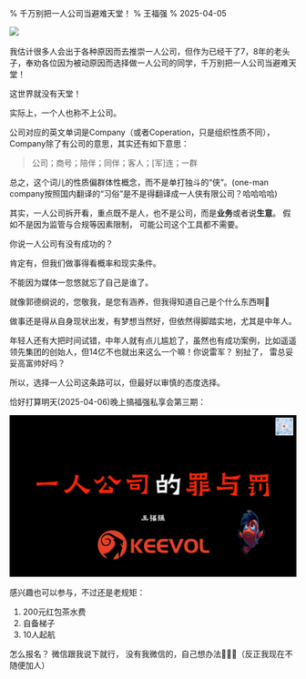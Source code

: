 % 千万别把一人公司当避难天堂！
% 王福强
% 2025-04-05

![](https://img.shields.io/badge/福强私享会-red.svg?style=flat)

我估计很多人会出于各种原因而去推崇一人公司，但作为已经干了7，8年的老头子，奉劝各位因为被动原因而选择做一人公司的同学，千万别把一人公司当避难天堂！

这世界就没有天堂！

实际上，一个人也称不上公司。

公司对应的英文单词是Company（或者Coperation，只是组织性质不同）， Company除了有公司的意思，其实还有如下意思：

>  公司；商号；陪伴；同伴；客人；[军]连；一群

总之，这个词儿的性质偏群体性概念，而不是单打独斗的“侠”。(one-man company按照国内翻译的“习俗”是不是得翻译成一人侠有限公司？哈哈哈哈)

其实，一人公司拆开看，重点既不是人，也不是公司，而是**业务**或者说**生意**。 假如不是因为监管与合规等因素限制， 可能公司这个工具都不需要。

你说一人公司有没有成功的？ 

肯定有，但我们做事得看概率和现实条件。

不能因为媒体一忽悠就忘了自己是谁了。

就像郭德纲说的，您敬我，是您有涵养，但我得知道自己是个什么东西啊🤣

做事还是得从自身现状出发，有梦想当然好，但依然得脚踏实地，尤其是中年人。

年轻人还有大把时间试错，中年人就有点儿尴尬了，虽然也有成功案例，比如遥遥领先集团的创始人，但14亿不也就出来这么一个嘛！你说雷军？ 别扯了， 雷总妥妥高富帅好吗？ 

所以，选择一人公司这条路可以，但最好以审慎的态度选择。

恰好打算明天(2025-04-06)晚上搞福强私享会第三期：

![](./images/dilemma-of-one-man-company.jpg)

感兴趣也可以参与，不过还是老规矩：

1. 200元红包茶水费
2. 自备梯子
3. 10人起航

怎么报名？ 微信跟我说下就行， 没有我微信的，自己想办法🤣🤣🤣（反正我现在不随便加人）








